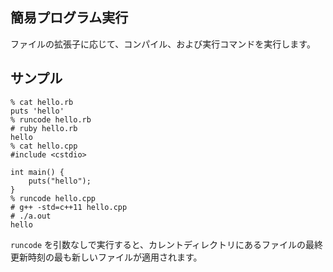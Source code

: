 ## 簡易プログラム実行

ファイルの拡張子に応じて、コンパイル、および実行コマンドを実行します。

## サンプル

```
% cat hello.rb
puts 'hello'
% runcode hello.rb
# ruby hello.rb
hello
% cat hello.cpp
#include <cstdio>

int main() {
    puts("hello");
}
% runcode hello.cpp
# g++ -std=c++11 hello.cpp
# ./a.out
hello
```

`runcode` を引数なしで実行すると、カレントディレクトリにあるファイルの最終更新時刻の最も新しいファイルが適用されます。

